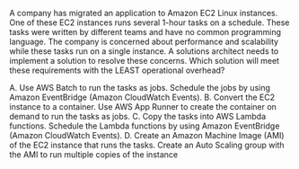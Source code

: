 A company has migrated an application to Amazon EC2 Linux instances. One of these EC2 instances runs several 1-hour tasks on a schedule. These tasks were written by different teams and have no common programming language. The company is concerned about performance and scalability while these tasks run on a single instance. A solutions architect needs to implement a solution to resolve these concerns. Which solution will meet these requirements with the LEAST operational overhead? 

A. Use AWS Batch to run the tasks as jobs. Schedule the jobs by using Amazon EventBridge (Amazon CloudWatch Events). 
B. Convert the EC2 instance to a container. Use AWS App Runner to create the container on demand to run the tasks as jobs. 
C. Copy the tasks into AWS Lambda functions. Schedule the Lambda functions by using Amazon EventBridge (Amazon CloudWatch Events). 
D. Create an Amazon Machine Image (AMI) of the EC2 instance that runs the tasks. Create an Auto Scaling group with the AMI to run multiple copies of the instance
